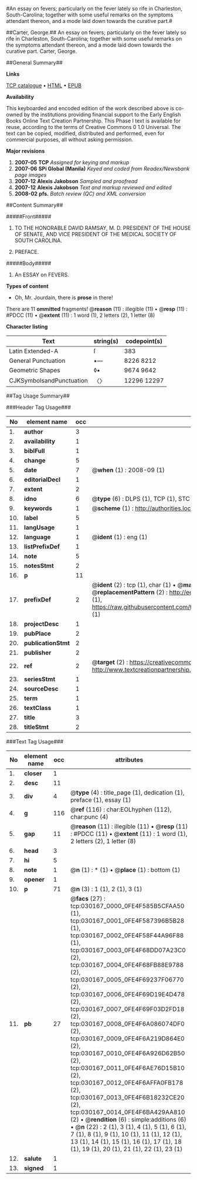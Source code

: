 #An essay on fevers; particularly on the fever lately so rife in Charleston, South-Carolina; together with some useful remarks on the symptoms attendant thereon, and a mode laid down towards the curative part.#

##Carter, George.##
An essay on fevers; particularly on the fever lately so rife in Charleston, South-Carolina; together with some useful remarks on the symptoms attendant thereon, and a mode laid down towards the curative part.
Carter, George.

##General Summary##

**Links**

[TCP catalogue](http://www.ota.ox.ac.uk/tcp/)  • 
[HTML](http://tei.it.ox.ac.uk/tcp/Texts-HTML/free/N22/N22838.html)  • 
[EPUB](http://tei.it.ox.ac.uk/tcp/Texts-EPUB/free/N22/N22838.epub)

**Availability**

This keyboarded and encoded edition of the
	       work described above is co-owned by the institutions
	       providing financial support to the Early English Books
	       Online Text Creation Partnership. This Phase I text is
	       available for reuse, according to the terms of Creative
	       Commons 0 1.0 Universal. The text can be copied,
	       modified, distributed and performed, even for
	       commercial purposes, all without asking permission.

**Major revisions**

1. __2007-05__ __TCP__ *Assigned for keying and markup*
1. __2007-06__ __SPi Global (Manila)__ *Keyed and coded from Readex/Newsbank page images*
1. __2007-12__ __Alexis Jakobson__ *Sampled and proofread*
1. __2007-12__ __Alexis Jakobson__ *Text and markup reviewed and edited*
1. __2008-02__ __pfs.__ *Batch review (QC) and XML conversion*

##Content Summary##

#####Front#####

1. TO THE HONORABLE DAVID RAMSAY, M. D. PRESIDENT OF THE HOUSE OF SENATE, AND VICE PRESIDENT OF THE MEDICAL SOCIETY OF SOUTH CAROLINA.

1. PREFACE.

#####Body#####

1. An ESSAY on FEVERS.

**Types of content**

  * Oh, Mr. Jourdain, there is **prose** in there!

There are 11 **ommitted** fragments! 
 @__reason__ (11) : illegible (11)  •  @__resp__ (11) : #PDCC (11)  •  @__extent__ (11) : 1 word (1), 2 letters (2), 1 letter (8)

**Character listing**


|Text|string(s)|codepoint(s)|
|---|---|---|
|Latin Extended-A|ſ|383|
|General Punctuation|•—|8226 8212|
|Geometric Shapes|◊▪|9674 9642|
|CJKSymbolsandPunctuation|〈〉|12296 12297|

##Tag Usage Summary##

###Header Tag Usage###

|No|element name|occ|attributes|
|---|---|---|---|
|1.|__author__|3||
|2.|__availability__|1||
|3.|__biblFull__|1||
|4.|__change__|5||
|5.|__date__|7| @__when__ (1) : 2008-09 (1)|
|6.|__editorialDecl__|1||
|7.|__extent__|2||
|8.|__idno__|6| @__type__ (6) : DLPS (1), TCP (1), STC (1), NOTIS (1), IMAGE-SET (1), EVANS-CITATION (1)|
|9.|__keywords__|1| @__scheme__ (1) : http://authorities.loc.gov/ (1)|
|10.|__label__|5||
|11.|__langUsage__|1||
|12.|__language__|1| @__ident__ (1) : eng (1)|
|13.|__listPrefixDef__|1||
|14.|__note__|5||
|15.|__notesStmt__|2||
|16.|__p__|11||
|17.|__prefixDef__|2| @__ident__ (2) : tcp (1), char (1)  •  @__matchPattern__ (2) : ([0-9\-]+):([0-9IVX]+) (1), (.+) (1)  •  @__replacementPattern__ (2) : http://eebo.chadwyck.com/downloadtiff?vid=$1&page=$2 (1), https://raw.githubusercontent.com/textcreationpartnership/Texts/master/tcpchars.xml#$1 (1)|
|18.|__projectDesc__|1||
|19.|__pubPlace__|2||
|20.|__publicationStmt__|2||
|21.|__publisher__|2||
|22.|__ref__|2| @__target__ (2) : https://creativecommons.org/publicdomain/zero/1.0/ (1), http://www.textcreationpartnership.org/docs/. (1)|
|23.|__seriesStmt__|1||
|24.|__sourceDesc__|1||
|25.|__term__|1||
|26.|__textClass__|1||
|27.|__title__|3||
|28.|__titleStmt__|2||


###Text Tag Usage###

|No|element name|occ|attributes|
|---|---|---|---|
|1.|__closer__|1||
|2.|__desc__|11||
|3.|__div__|4| @__type__ (4) : title_page (1), dedication (1), preface (1), essay (1)|
|4.|__g__|116| @__ref__ (116) : char:EOLhyphen (112), char:punc (4)|
|5.|__gap__|11| @__reason__ (11) : illegible (11)  •  @__resp__ (11) : #PDCC (11)  •  @__extent__ (11) : 1 word (1), 2 letters (2), 1 letter (8)|
|6.|__head__|3||
|7.|__hi__|5||
|8.|__note__|1| @__n__ (1) : * (1)  •  @__place__ (1) : bottom (1)|
|9.|__opener__|1||
|10.|__p__|71| @__n__ (3) : 1 (1), 2 (1), 3 (1)|
|11.|__pb__|27| @__facs__ (27) : tcp:030167_0000_0FE4F585B5CFAA50 (1), tcp:030167_0001_0FE4F587396B5B28 (1), tcp:030167_0002_0FE4F58F44A96F88 (1), tcp:030167_0003_0FE4F68DD07A23C0 (2), tcp:030167_0004_0FE4F68FB88E9788 (2), tcp:030167_0005_0FE4F69237F06770 (2), tcp:030167_0006_0FE4F69D19E4D478 (2), tcp:030167_0007_0FE4F69F03D2FD18 (2), tcp:030167_0008_0FE4F6A086074DF0 (2), tcp:030167_0009_0FE4F6A219D864E0 (2), tcp:030167_0010_0FE4F6A926D62B50 (2), tcp:030167_0011_0FE4F6AE76D15B10 (2), tcp:030167_0012_0FE4F6AFFA0FB178 (2), tcp:030167_0013_0FE4F6B18232CE20 (2), tcp:030167_0014_0FE4F6BA429AA810 (2)  •  @__rendition__ (6) : simple:additions (6)  •  @__n__ (22) : 2 (1), 3 (1), 4 (1), 5 (1), 6 (1), 7 (1), 8 (1), 9 (1), 10 (1), 11 (1), 12 (1), 13 (1), 14 (1), 15 (1), 16 (1), 17 (1), 18 (1), 19 (1), 20 (1), 21 (1), 22 (1), 23 (1)|
|12.|__salute__|1||
|13.|__signed__|1||

